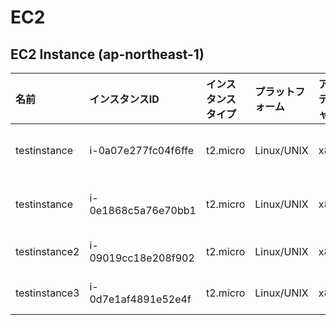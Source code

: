# EC2
## EC2 Instance (ap-northeast-1)

|名前|インスタンスID|インスタンスタイプ|プラットフォーム|アーキテクチャ|AMI ID|AZ|パブリックIP|プライベートIP|セキュリティグループ|ロール名|
|:--|:--|:--|:--|:--|:--|:--|:--|:--|:--|:--|
|testinstance|i-0a07e277fc04f6ffe|t2.micro|Linux/UNIX|x86_64|ami-012261b9035f8f938|ap-northeast-1a|-|10.1.0.125|ksnet-dev-opmng-sg|testrole|
|testinstance|i-0e1868c5a76e70bb1|t2.micro|Linux/UNIX|x86_64|ami-012261b9035f8f938|ap-northeast-1a|-|10.1.0.39|ksnet-dev-opmng-sg|testrole|
|testinstance2|i-09019cc18e208f902|t2.micro|Linux/UNIX|x86_64|ami-012261b9035f8f938|ap-northeast-1a|18.183.213.28|10.30.4.69|VPC-B-sg|SessionManager-Role|
|testinstance3|i-0d7e1af4891e52e4f|t2.micro|Linux/UNIX|x86_64|ami-05a03e6058638183d|ap-northeast-1c|54.248.138.72|10.30.24.44|VPC-B-sg|ec2instance-role|

